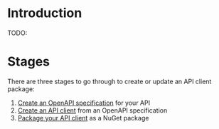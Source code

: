 # Introduction 
TODO:

# Stages

There are three stages to go through to create or update an API client package:

1. [Create an OpenAPI specification](generating-an-openapi-spec-for-the-localgov-ims-api.md) for your API
2. [Create an API client](creating-an-api-client-from-an-openapi-specification.md) from an OpenAPI specification
3. [Package your API client](packaging-your-api-client.md) as a NuGet package
